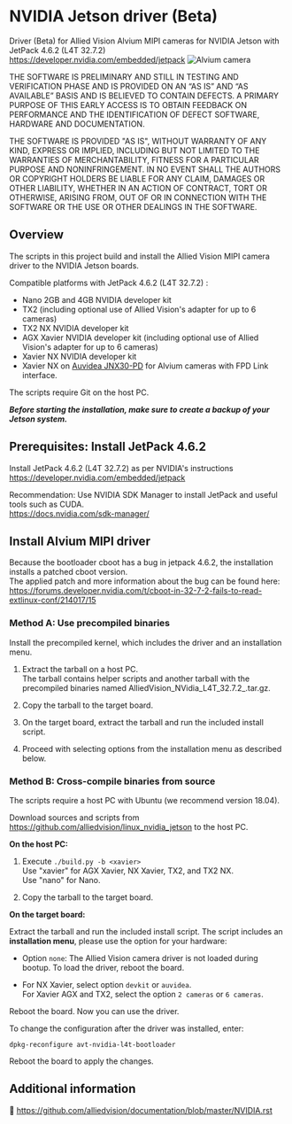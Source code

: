 # NVIDIA Jetson driver (Beta)


Driver (Beta) for Allied Vision Alvium MIPI cameras for NVIDIA Jetson with JetPack 4.6.2 (L4T 32.7.2)     
https://developer.nvidia.com/embedded/jetpack
![Alvium camera](https://cdn.alliedvision.com/fileadmin/content/images/cameras/Alvium/various/alvium-cameras-models.png)

THE SOFTWARE IS PRELIMINARY AND STILL IN TESTING AND VERIFICATION PHASE AND IS PROVIDED ON 
AN “AS IS” AND “AS AVAILABLE” BASIS AND IS BELIEVED TO CONTAIN DEFECTS. A PRIMARY PURPOSE 
OF THIS EARLY ACCESS IS TO OBTAIN FEEDBACK ON PERFORMANCE AND THE IDENTIFICATION OF 
DEFECT SOFTWARE, HARDWARE AND DOCUMENTATION.

THE SOFTWARE IS PROVIDED "AS IS", WITHOUT WARRANTY OF ANY KIND, EXPRESS OR IMPLIED, INCLUDING 
BUT NOT LIMITED TO THE WARRANTIES OF MERCHANTABILITY, FITNESS FOR A PARTICULAR PURPOSE AND 
NONINFRINGEMENT. IN NO EVENT SHALL THE AUTHORS OR COPYRIGHT HOLDERS BE LIABLE FOR ANY CLAIM, 
DAMAGES OR OTHER LIABILITY, WHETHER IN AN ACTION OF CONTRACT, TORT OR OTHERWISE, ARISING FROM, 
OUT OF OR IN CONNECTION WITH THE SOFTWARE OR THE USE OR OTHER DEALINGS IN THE SOFTWARE.

## Overview

The scripts in this project build and install the Allied Vision MIPI camera driver to the NVIDIA Jetson boards.

Compatible platforms with JetPack 4.6.2 (L4T 32.7.2) : 

+ Nano 2GB and 4GB NVIDIA developer kit
+ TX2 (including optional use of Allied Vision's adapter for up to 6 cameras) 
+ TX2 NX NVIDIA developer kit
+ AGX Xavier NVIDIA developer kit (including optional use of Allied Vision's adapter for up to 6 cameras) 
+ Xavier NX NVIDIA developer kit
+ Xavier NX on [Auvidea JNX30-PD](https://auvidea.eu/product/38401/) for Alvium cameras with FPD Link interface.


The scripts require Git on the host PC.

***Before starting the installation, make sure to create a backup of your Jetson system.***

## Prerequisites: Install JetPack 4.6.2
 
Install JetPack 4.6.2 (L4T 32.7.2) as per NVIDIA's instructions
 https://developer.nvidia.com/embedded/jetpack      

Recommendation: Use NVIDIA SDK Manager to install JetPack and useful tools such as CUDA.   
https://docs.nvidia.com/sdk-manager/  


## Install Alvium MIPI driver

Because the bootloader cboot has a bug in jetpack 4.6.2, the installation installs a patched cboot version.  
The applied patch and more information about the bug can be found here: https://forums.developer.nvidia.com/t/cboot-in-32-7-2-fails-to-read-extlinux-conf/214017/15

### Method A: Use precompiled binaries   
 
  Install the precompiled kernel, which includes the driver and an installation menu.

  1. Extract the tarball on a host PC.   
  The tarball contains helper scripts and another tarball with the precompiled binaries named AlliedVision_NVidia_L4T_32.7.2_<git-rev>.tar.gz. 

2. Copy the tarball to the target board. 
3. On the target board, extract the tarball and run the included install script.   
4. Proceed with selecting options from the installation menu as described below.

### Method B: Cross-compile binaries from source      
  The scripts require a host PC with Ubuntu (we recommend version 18.04).

Download sources and scripts from https://github.com/alliedvision/linux_nvidia_jetson to the host PC.

**On the host PC:**

1. Execute `./build.py -b <xavier>`  
Use "xavier" for AGX Xavier, NX Xavier, TX2, and TX2 NX.   
Use "nano" for Nano.

2. Copy the tarball to the target board. 

**On the target board:**

Extract the tarball and run the included install script. 
The script includes an **installation menu**, please use the option for your hardware: 

+ Option `none`: The Allied Vision camera driver is not loaded during bootup. To load the driver, reboot the board.

+ For NX Xavier, select option `devkit` or `auvidea`.   
For Xavier AGX and TX2, select the option `2 cameras` or `6 cameras`.

Reboot the board. Now you can use the driver. 

To change the configuration after the driver was installed, enter:

`dpkg-reconfigure avt-nvidia-l4t-bootloader`

Reboot the board to apply the changes.


 ## Additional information
 :open_book:
 https://github.com/alliedvision/documentation/blob/master/NVIDIA.rst
